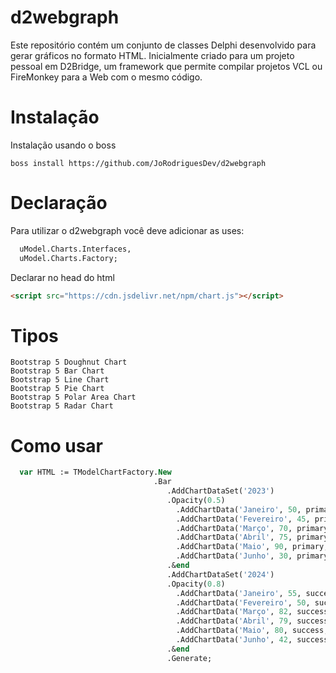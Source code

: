 # d2webgraph
Este repositório contém um conjunto de classes Delphi desenvolvido para gerar gráficos no formato HTML. Inicialmente criado para um projeto pessoal em D2Bridge, um framework que permite compilar projetos VCL ou FireMonkey para a Web com o mesmo código.

# Instalação
Instalação usando o boss
```
boss install https://github.com/JoRodriguesDev/d2webgraph
```

# Declaração
Para utilizar o d2webgraph você deve adicionar as uses:
```pascal
  uModel.Charts.Interfaces,
  uModel.Charts.Factory;
```

Declarar no head do html
```html
<script src="https://cdn.jsdelivr.net/npm/chart.js"></script>
```

# Tipos
```
Bootstrap 5 Doughnut Chart
Bootstrap 5 Bar Chart
Bootstrap 5 Line Chart
Bootstrap 5 Pie Chart
Bootstrap 5 Polar Area Chart
Bootstrap 5 Radar Chart
```

# Como usar
```pascal
  var HTML := TModelChartFactory.New
                                .Bar
                                   .AddChartDataSet('2023')
                                   .Opacity(0.5)
                                     .AddChartData('Janeiro', 50, primary, primary)
                                     .AddChartData('Fevereiro', 45, primary, primary)
                                     .AddChartData('Março', 70, primary, primary)
                                     .AddChartData('Abril', 75, primary, primary)
                                     .AddChartData('Maio', 90, primary, primary)
                                     .AddChartData('Junho', 30, primary, primary)
                                   .&end
                                   .AddChartDataSet('2024')
                                   .Opacity(0.8)
                                     .AddChartData('Janeiro', 55, success, success)
                                     .AddChartData('Fevereiro', 50, success, success)
                                     .AddChartData('Março', 82, success, success)
                                     .AddChartData('Abril', 79, success, success)
                                     .AddChartData('Maio', 80, success, success)
                                     .AddChartData('Junho', 42, success, success)
                                   .&end
                                   .Generate;
```
